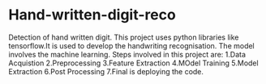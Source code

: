 # Hand-written-digit-reco
Detection of hand written digit.
This project uses python libraries like tensorflow.It is used to develop the handwriting recognisation.
The model involves the machine learning.
Steps involved in this project are:
1.Data Acquistion
2.Preprocessing
3.Feature Extraction
4.MOdel Training
5.Model Extraction
6.Post Processing
7.Final is deploying the code.


